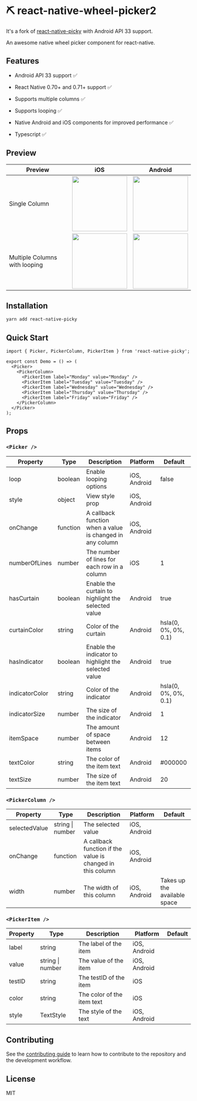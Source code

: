 # ⛏️ react-native-wheel-picker2

It's a fork of [react-native-picky](https://github.com/Liamandrew/react-native-picky) with Android API 33 support.

An awesome native wheel picker component for react-native.

## Features

- Android API 33 support ✅

- React Native 0.70+ and 0.71+ support ✅

- Supports multiple columns ✅

- Supports looping ✅

- Native Android and iOS components for improved performance ✅

- Typescript ✅

## Preview

| Preview                       | iOS                                                      | Android                                                      |
| ----------------------------- | -------------------------------------------------------- | ------------------------------------------------------------ |
| Single Column                 | <img src="./docs/ios-single-column.gif" width="150">     | <img src="./docs/android-single-column.gif" width="150">     |
| Multiple Columns with looping | <img src="./docs/ios-multi-column-loop.gif" width="150"> | <img src="./docs/android-multi-column-loop.gif" width="150"> |

## Installation

```sh
yarn add react-native-picky
```

## Quick Start

```tsx
import { Picker, PickerColumn, PickerItem } from 'react-native-picky';

export const Demo = () => (
  <Picker>
    <PickerColumn>
      <PickerItem label="Monday" value="Monday" />
      <PickerItem label="Tuesday" value="Tuesday" />
      <PickerItem label="Wednesday" value="Wednesday" />
      <PickerItem label="Thursday" value="Thursday" />
      <PickerItem label="Friday" value="Friday" />
    </PickerColumn>
  </Picker>
);
```

## Props

### `<Picker />`

| Property       | Type     | Description                                               | Platform     | Default              |
| -------------- | -------- | --------------------------------------------------------- | ------------ | -------------------- |
| loop           | boolean  | Enable looping options                                    | iOS, Android | false                |
| style          | object   | View style prop                                           | iOS, Android |                      |
| onChange       | function | A callback function when a value is changed in any column | iOS, Android |                      |
| numberOfLines  | number   | The number of lines for each row in a column              | iOS          | 1                    |
| hasCurtain     | boolean  | Enable the curtain to highlight the selected value        | Android      | true                 |
| curtainColor   | string   | Color of the curtain                                      | Android      | hsla(0, 0%, 0%, 0.1) |
| hasIndicator   | boolean  | Enable the indicator to highlight the selected value      | Android      | true                 |
| indicatorColor | string   | Color of the indicator                                    | Android      | hsla(0, 0%, 0%, 0.1) |
| indicatorSize  | number   | The size of the indicator                                 | Android      | 1                    |
| itemSpace      | number   | The amount of space between items                         | Android      | 12                   |
| textColor      | string   | The color of the item text                                | Android      | #000000              |
| textSize       | number   | The size of the item text                                 | Android      | 20                   |

### `<PickerColumn />`

| Property      | Type             | Description                                                | Platform     | Default                      |
| ------------- | ---------------- | ---------------------------------------------------------- | ------------ | ---------------------------- |
| selectedValue | string \| number | The selected value                                         | iOS, Android |                              |
| onChange      | function         | A callback function if the value is changed in this column | iOS, Android |                              |
| width         | number           | The width of this column                                   | iOS, Android | Takes up the available space |

### `<PickerItem />`

| Property | Type             | Description                | Platform     | Default |
| -------- | ---------------- | -------------------------- | ------------ | ------- |
| label    | string           | The label of the item      | iOS, Android |         |
| value    | string \| number | The value of the item      | iOS, Android |         |
| testID   | string           | The testID of the item     | iOS          |         |
| color    | string           | The color of the item text | iOS          |         |
| style    | TextStyle        | The style of the text      | iOS, Android |         |

## Contributing

See the [contributing guide](CONTRIBUTING.md) to learn how to contribute to the repository and the development workflow.

## License

MIT
